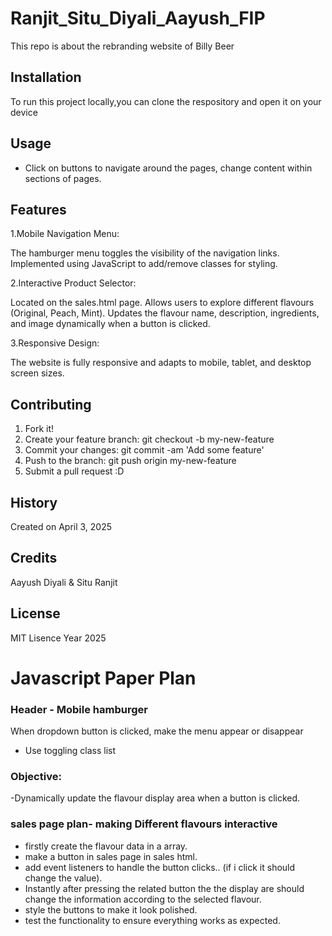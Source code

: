 # Ranjit_Situ_Diyali_Aayush_FIP
This repo is about the rebranding website of Billy Beer

## Installation
To run this project locally,you can clone the respository and open it on your device

## Usage
- Click on buttons to navigate around the pages, change content within sections of pages.

## Features
1.Mobile Navigation Menu:

The hamburger menu toggles the visibility of the navigation links.
Implemented using JavaScript to add/remove classes for styling.

2.Interactive Product Selector:

Located on the sales.html page.
Allows users to explore different flavours (Original, Peach, Mint).
Updates the flavour name, description, ingredients, and image dynamically when a button is clicked.

3.Responsive Design:

The website is fully responsive and adapts to mobile, tablet, and desktop screen sizes.

## Contributing
1. Fork it!
2. Create your feature branch: git checkout -b my-new-feature
3. Commit your changes: git commit -am 'Add some feature'
4. Push to the branch: git push origin my-new-feature
5. Submit a pull request :D

## History
Created on April 3, 2025

## Credits
 Aayush Diyali & Situ Ranjit

## License
MIT Lisence Year 2025

# Javascript Paper Plan

### Header - Mobile hamburger
When dropdown button is clicked, make the menu appear or disappear 
- Use toggling class list

### Objective:
-Dynamically update the flavour display area when a button is clicked.

### sales page plan- making Different flavours interactive


- firstly create the flavour data in a array.
- make a button in sales page in sales html. 
- add event listeners to handle the button clicks.. (if i click it should change the value). 
- Instantly after pressing the related button the the display are should change the information according to the selected flavour.
- style the buttons  to make it look polished. 
- test the functionality to ensure everything works as expected.

